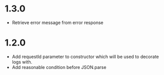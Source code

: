# 1.3.0 
* Retrieve error message from error response
# 1.2.0 
* Add requestId parameter to constructor which will be used to decorate logs with.
* Add reasonable condition before JSON.parse